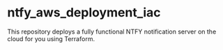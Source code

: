 # ntfy_aws_deployment_iac
This repository deploys a fully functional NTFY notification server on the cloud for you using Terraform.
